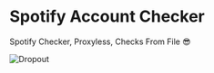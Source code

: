 # Spotify Account Checker
  Spotify Checker, Proxyless, Checks From File :sunglasses: 
  
  <img align="center" src="https://i.imgur.com/05C1BGj.png" alt="Dropout" />
